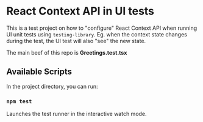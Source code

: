 # React Context API in UI tests

This is a test project on how to "configure" React Context API when running UI
unit tests using `testing-library`. Eg. when the context state changes during
the test, the UI test will also "see" the new state.

The main beef of this repo is **Greetings.test.tsx**

## Available Scripts

In the project directory, you can run:

### `npm test`

Launches the test runner in the interactive watch mode.
